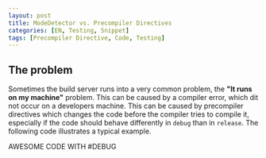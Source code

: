 ```yaml
---
layout: post
title: ModeDetector vs. Precompiler Directives
categories: [EN, Testing, Snippet]
tags: [Precompiler Directive, Code, Testing]
---
```


## The problem

Sometimes the build server runs into a very common problem, the **"It runs on my machine"** problem. This can be caused by a compiler error, which dit not occur on a developers machine. This can be caused by precompiler directives which changes the code before the compiler tries to compile it, especially if the code should behave differently in `debug` than in `release`. The following code illustrates a typical example.

AWESOME CODE WITH #DEBUG


